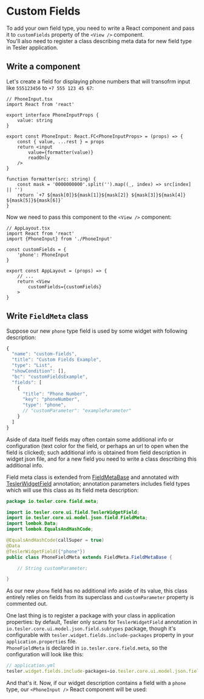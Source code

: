 # Custom Fields

To add your own field type, you need to write a React component and pass it to `customFields` property of the `<View />` component.  
You'll also need to register a class describing meta data for new field type in Tesler application.

## Write a component

Let's create a field for displaying phone numbers that will transofrm input like `555123456` to `+7 555 123 45 67`:
```tsx
// PhoneInput.tsx
import React from 'react'

export interface PhoneInputProps {
    value: string
}

export const PhoneInput: React.FC<PhoneInputProps> = (props) => {
    const { value, ...rest } = props
    return <input
        value={formatter(value)}
        readOnly
    />
}
          
function formatter(src: string) {
    const mask = '0000000000'.split('').map((_, index) => src[index] || '')
    return `+7 ${mask[0]}${mask[1]}${mask[2]} ${mask[3]}${mask[4]} ${mask[5]}${mask[6]}`
}
```
Now we need to pass this component to the `<View />` component:

```tsx
// AppLayout.tsx
import React from 'react'
import {PhoneInput} from './PhoneInput'

const customFields = {
    'phone': PhoneInput        
}

export const AppLayout = (props) => {
    // ...
    return <View
        customFields={customFields}
    >
}
```

## Write `FieldMeta` class

Suppose our new `phone` type field is used by some widget with following description:

```js
{
  "name": "custom-fields",
  "title": "Custom Fields Example",
  "type": "List",
  "showCondition": [],
  "bc": "customFieldsExample",
  "fields": [
    {
      "title": "Phone Number",
      "key": "phoneNumber",
      "type": "phone",
      // "customParameter": "exampleParameter"
    }
  ]
}
```

Aside of data itself fields may often contain some additional info or configuration (text color for the field, or perhaps an url to open when the field is clicked); such additional info is obtained from field description in widget json file, and for a new field you need to write a class describing this additional info.

Field meta class is extended from [FieldMetaBase](https://github.com/tesler-platform/tesler/blob/master/tesler-core/src/main/java/io/tesler/core/ui/model/json/field/FieldMeta.java) and annotated with [TeslerWidgetField](https://github.com/tesler-platform/tesler/blob/master/tesler-core/src/main/java/io/tesler/core/ui/field/TeslerWidgetField.java) annotation; annotation parameters includes field types which will use this class as its field meta description:

```java
package io.tesler.core.field.meta;

import io.tesler.core.ui.field.TeslerWidgetField;
import io.tesler.core.ui.model.json.field.FieldMeta;
import lombok.Data;
import lombok.EqualsAndHashCode;

@EqualsAndHashCode(callSuper = true)
@Data
@TeslerWidgetField({"phone"})
public class PhoneFieldMeta extends FieldMeta.FieldMetaBase {

    // String customParameter;

}

```

As our new `phone` field has no additional info aside of its value, this class entirely relies on fields from its superclass and `customParameter` property is commented out.

One last thing is to register a package with your class in application properties: by default, Tesler only scans for `TeslerWidgetField` annotation in `io.tesler.core.ui.model.json.field.subtypes` package, though it's configurable with `tesler.widget.fields.include-packages` property in your `application.properties` file.  
`PhoneFieldMeta` is declared in `io.tesler.core.field.meta`, so the configuration will look like this:

```js
// application.yml
tesler.widget.fields.include-packages=io.tesler.core.ui.model.json.field.subtypes,io.tesler.core.field.meta
```

And that's it. Now, if our widget description contains a field with a `phone` type, our `<PhoneInput />` React component will be used:
